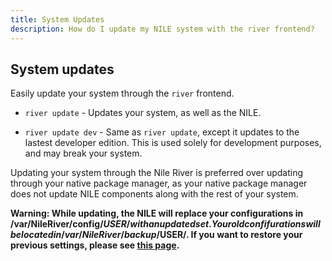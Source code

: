```yaml
---
title: System Updates
description: How do I update my NILE system with the river frontend?
---
```


## System updates

Easily update your system through the `river` frontend.

- `river update` - Updates your system, as well as the NILE.

- `river update dev` - Same as `river update`, except it updates to the lastest developer edition. This is used solely for development purposes, and may break your system.

Updating your system through the Nile River is preferred over updating through your native package manager, as your native package manager does not update NILE components along with the rest of your system.

**Warning: While updating, the NILE will replace your configurations in /var/NileRiver/config/$USER/ with an updated set. Your old confifurations will be located in /var/NileRiver/backup/$USER/. If you want to restore your previous settings, please see [this page](https://the-duat.github.io/river/configuration/).**





